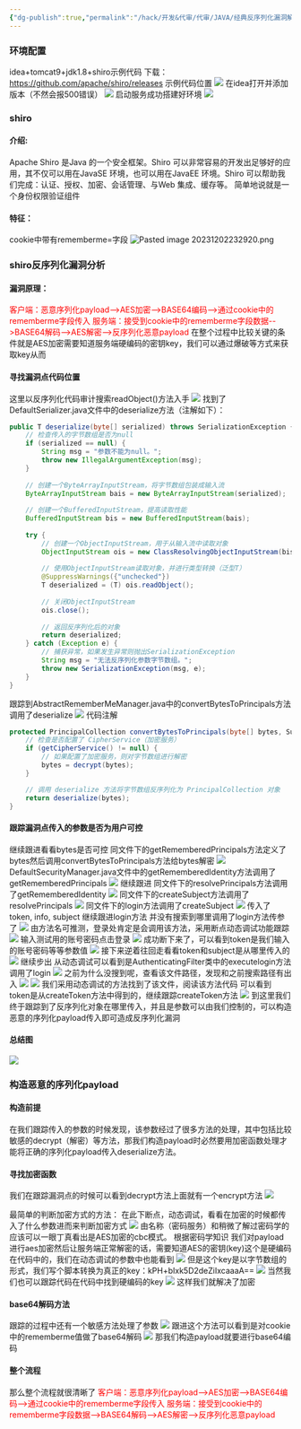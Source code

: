 ```yaml
---
{"dg-publish":true,"permalink":"/hack/开发&代审/代审/JAVA/经典反序列化漏洞解析/shiro反序列化漏洞分析/"}
---
```


### **环境配置**
idea+tomcat9+jdk1.8+shiro示例代码
下载：https://github.com/apache/shiro/releases
示例代码位置
![](https://s2.loli.net/2023/12/02/KQ1fSBulomzVOr9.png)
在idea打开并添加版本（不然会报500错误）
![](https://s2.loli.net/2023/12/02/JOtpoUTV15GvabX.png)
启动服务成功搭建好环境
![](https://s2.loli.net/2023/12/02/vOg5MPW8FtEQi4n.png)
### **shiro**
#### 介绍:
Apache Shiro 是Java 的一个安全框架。Shiro 可以非常容易的开发出足够好的应用，其不仅可以用在JavaSE 环境，也可以用在JavaEE 环境。Shiro 可以帮助我们完成：认证、授权、加密、会话管理、与Web 集成、缓存等。
简单地说就是一个身份权限验证组件
#### 特征：
cookie中带有rememberme=字段
![Pasted image 20231202232920.png](/img/user/note/%E9%99%84%E4%BB%B6/Pasted%20image%2020231202232920.png)
### **shiro反序列化漏洞分析**
#### 漏洞原理：
<font color="#ff0000">客户端：恶意序列化payload-->AES加密-->BASE64编码-->通过cookie中的rememberme字段传入</font>
<font color="#ff0000">服务端：接受到cookie中的rememberme字段数据-->BASE64解码-->AES解密-->反序列化恶意payload</font>
在整个过程中比较关键的条件就是AES加密需要知道服务端硬编码的密钥key，我们可以通过爆破等方式来获取key从而
#### 寻找漏洞点代码位置
这里以反序列化代码审计搜索readObject()方法入手
![](https://s2.loli.net/2023/12/03/plSJ3at8OwGXV7n.png)
找到了DefaultSerializer.java文件中的deserialize方法（注解如下）：

```java
public T deserialize(byte[] serialized) throws SerializationException {
    // 检查传入的字节数组是否为null
    if (serialized == null) {
        String msg = "参数不能为null。";
        throw new IllegalArgumentException(msg);
    }
    
    // 创建一个ByteArrayInputStream，将字节数组包装成输入流
    ByteArrayInputStream bais = new ByteArrayInputStream(serialized);
    
    // 创建一个BufferedInputStream，提高读取性能
    BufferedInputStream bis = new BufferedInputStream(bais);
    
    try {
        // 创建一个ObjectInputStream，用于从输入流中读取对象
        ObjectInputStream ois = new ClassResolvingObjectInputStream(bis);
        
        // 使用ObjectInputStream读取对象，并进行类型转换（泛型T）
        @SuppressWarnings({"unchecked"})
        T deserialized = (T) ois.readObject();
        
        // 关闭ObjectInputStream
        ois.close();
        
        // 返回反序列化后的对象
        return deserialized;
    } catch (Exception e) {
        // 捕获异常，如果发生异常则抛出SerializationException
        String msg = "无法反序列化参数字节数组。";
        throw new SerializationException(msg, e);
    }
}
```
跟踪到AbstractRememberMeManager.java中的convertBytesToPrincipals方法调用了deserialize
![](https://s2.loli.net/2023/12/03/Uqjb92tdToLAwcS.png)
代码注解
```java
protected PrincipalCollection convertBytesToPrincipals(byte[] bytes, SubjectContext subjectContext) {
    // 检查是否配置了 CipherService（加密服务）
    if (getCipherService() != null) {
        // 如果配置了加密服务，则对字节数组进行解密
        bytes = decrypt(bytes);
    }

    // 调用 deserialize 方法将字节数组反序列化为 PrincipalCollection 对象
    return deserialize(bytes);
}
```
#### 跟踪漏洞点传入的参数是否为用户可控
继续跟进看看bytes是否可控
同文件下的getRememberedPrincipals方法定义了bytes然后调用convertBytesToPrincipals方法给bytes解密
![](https://s2.loli.net/2023/12/03/fnAgMpDwCHtbO8Y.png)
DefaultSecurityManager.java文件中的getRememberedIdentity方法调用了getRememberedPrincipals
![](https://s2.loli.net/2023/12/03/OXJinuaxNfCWe7z.png)
继续跟进 同文件下的resolvePrincipals方法调用了getRememberedIdentity
![](https://s2.loli.net/2023/12/03/jKl7FqJteyZa3dp.png)
同文件下的createSubject方法调用了resolvePrincipals
![](https://s2.loli.net/2023/12/03/jVMwJs7rGoue5QB.png)
同文件下的login方法调用了createSubject
![](https://s2.loli.net/2023/12/03/gZr6ompdAl8HPF5.png)
传入了token, info, subject
继续跟进login方法
并没有搜索到哪里调用了login方法传参了
![](https://s2.loli.net/2023/12/03/6DxLPCmyhQF3Ifk.png)
由方法名可推测，登录处肯定是会调用该方法，采用断点动态调试功能跟踪
![](https://s2.loli.net/2023/12/03/P3FhXVntRr5ZT8A.png)
输入测试用的账号密码点击登录
![](https://s2.loli.net/2023/12/03/EOBvnMCj92D1Pwf.png)
成功断下来了，可以看到token是我们输入的账号密码等等参数值
![](https://s2.loli.net/2023/12/03/jPIH9oyZFmO7V5R.png)
接下来逆着往回走看看token和subject是从哪里传入的
![](https://s2.loli.net/2023/12/03/CgFefsBVXbovQTD.png)
继续步出
从动态调试可以看到是AuthenticatingFilter类中的executelogin方法调用了login
![](https://s2.loli.net/2023/12/03/SJsKIDPzfMqXA6U.png)
之前为什么没搜到呢，查看该文件路径，发现和之前搜索路径有出入
![](https://s2.loli.net/2023/12/03/zyJY7faGiOlK1NZ.png)
![](https://s2.loli.net/2023/12/03/lMDXKPhRSkFcA6d.png)
我们采用动态调试的方法找到了该文件，阅读该方法代码
可以看到token是从createToken方法中得到的，继续跟踪createToken方法
![](https://s2.loli.net/2023/12/03/H6lQYcz4KWAuhdy.png)
到这里我们终于跟踪到了反序列化对象在哪里传入，并且是参数可以由我们控制的，可以构造恶意的序列化payload传入即可造成反序列化漏洞
#### 总结图
![](https://s2.loli.net/2023/12/03/lgoDrZUpi16uR3P.png)

### 构造恶意的序列化payload
#### 构造前提
在我们跟踪传入的参数的时候发现，该参数经过了很多方法的处理，其中包括比较敏感的decrypt（解密）等方法，那我们构造payload时必然要用加密函数处理才能将正确的序列化payload传入deserialize方法。
#### 寻找加密函数
我们在跟踪漏洞点的时候可以看到decrypt方法上面就有一个encrypt方法
![](https://s2.loli.net/2023/12/03/6OY7WTBnQ4VdfaP.png)

最简单的判断加密方式的方法：
在此下断点，动态调试，看看在加密的时候都传入了什么参数进而来判断加密方式
![](https://s2.loli.net/2023/12/03/XkEJGOZntBQ9m3L.png)
由名称（密码服务）和稍微了解过密码学的应该可以一眼丁真看出是AES加密的cbc模式。
根据密码学知识
我们对payload进行aes加密然后让服务端正常解密的话，需要知道AES的密钥(key)这个是硬编码在代码中的，我们在动态调试的参数中也能看到
![](https://s2.loli.net/2023/12/03/UZC3bdnXGmS4TrV.png)
但是这个key是以字节数组的形式，我们写个脚本转换为真正的key：kPH+bIxk5D2deZiIxcaaaA==
![](https://s2.loli.net/2023/12/03/VGhKm2CZMrBqifw.png)
当然我们也可以跟踪代码在代码中找到硬编码的key
![](https://s2.loli.net/2023/12/03/nDrFbBqI3thTvN8.png)
这样我们就解决了加密
#### base64解码方法
跟踪的过程中还有一个敏感方法处理了参数
![](https://s2.loli.net/2023/12/03/nx8XwLpBdE6uGZW.png)
跟进这个方法可以看到是对cookie中的rememberme值做了base64解码
![](https://s2.loli.net/2023/12/03/G6S8f4eCB9wcs2r.png)
那我们构造payload就要进行base64编码
#### 整个流程
那么整个流程就很清晰了
<font color="#ff0000">客户端：恶意序列化payload-->AES加密-->BASE64编码-->通过cookie中的rememberme字段传入</font>
<font color="#ff0000">服务端：接受到cookie中的rememberme字段数据-->BASE64解码-->AES解密-->反序列化恶意payload</font>

